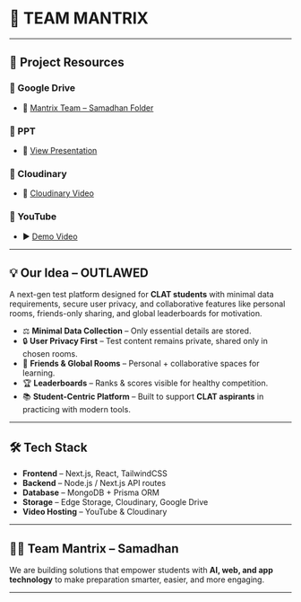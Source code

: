 # 🚀 TEAM MANTRIX 
---

## 📂 Project Resources  

### 🔹 Google Drive  
- 📁 [Mantrix Team – Samadhan Folder](https://drive.google.com/drive/folders/1jUH8HCAeC0Z8BjOgHeS-y90oA9Qx6sy0?usp=sharing)  
### 🔹 PPT
- 📁 [View Presentation](./SAMADHAN.pdf)       
### 🔹 Cloudinary  
- 🎥 [Cloudinary Video](https://res.cloudinary.com/doxmvuss9/video/upload/v1757078261/link-generator/uig6g667lhxsxdcq9gx1.mp4)  

### 🔹 YouTube  
- ▶️ [Demo Video](https://youtu.be/CflSgL8DgyA)  

---

## 💡 Our Idea – OUTLAWED  
A next-gen test platform designed for **CLAT students** with minimal data requirements, secure user privacy, and collaborative features like personal rooms, friends-only sharing, and global leaderboards for motivation.  

- ⚖️ **Minimal Data Collection** – Only essential details are stored.  
- 🔒 **User Privacy First** – Test content remains private, shared only in chosen rooms.  
- 👥 **Friends & Global Rooms** – Personal + collaborative spaces for learning.  
- 🏆 **Leaderboards** – Ranks & scores visible for healthy competition.  
- 📚 **Student-Centric Platform** – Built to support **CLAT aspirants** in practicing with modern tools.  

---

## 🛠️ Tech Stack  

- **Frontend** – Next.js, React, TailwindCSS  
- **Backend** – Node.js / Next.js API routes  
- **Database** – MongoDB + Prisma ORM  
- **Storage** – Edge Storage, Cloudinary, Google Drive  
- **Video Hosting** – YouTube & Cloudinary  

---

## 👨‍💻 Team Mantrix – Samadhan  

We are building solutions that empower students with **AI, web, and app technology** to make preparation smarter, easier, and more engaging.  

---
